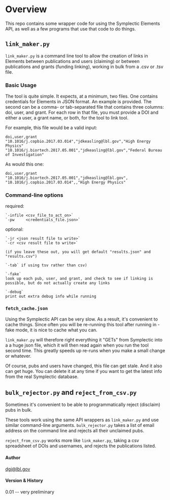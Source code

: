 # Overview

This repo contains some wrapper code for using the Symplectic Elements API,
as well as a few programs that use that code to do things.

## `link_maker.py`

`link_maker.py` is a command line tool to allow the creation of links
in Elements between publications and users (claiming) or between publications
and grants (funding linking), working in bulk from a .csv or .tsv file.

### Basic Usage

The tool is quite simple. It expects, at a minimum, two files. One contains
credentials for Elements in JSON format. An example is provided. The second
can be a comma- or tab-separated file that contains three columns: doi,
user, and grant. For each row in that file, you must provide a DOI and 
either a user, a grant name, or both, for the tool to link tool.

For example, this file would be a valid input:
```csv
doi,user,grant
"10.1016/j.copbio.2017.03.014","jdkeasling@lbl.gov","High Energy Physics"
"10.1016/j.biortech.2017.05.001","jdkeasling@lbl.gov","Federal Bureau of Investigation"
```

As would this one:

```csv
doi,user,grant
"10.1016/j.biortech.2017.05.001","jdkeasling@lbl.gov",
"10.1016/j.copbio.2017.03.014",,"High Energy Physics"
```

### Command-line options

required:

    `-infile <csv_file_to_act_on>`
    `-pw     <credentials_file.json>`

optional:

    `-jr <json result file to write>`
    `-cr <csv result file to write>`

    (if you leave these out, you will get default "results.json" and "results.csv")

    `-tab` if using tsv rather than csv)

    `-fake` 
    look up each pub, user, and grant, and check to see if linking is
    possible, but do not actually create any links

    `-debug`
    print out extra debug info while running

### `fetch_cache.json`

Using the Symplectic API can be very slow. As a result, it's convenient
to cache things. Since often you will be re-running this tool after running
in -fake mode, it is nice to cache what you can.

`link_maker.py` will therefore right everything it "GETs" from Symplectic
into a a huge json file, which it will then read again when you run the 
tool second time. This greatly speeds up re-runs when you make a small
change or whatever.

Of course, pubs and users have changed, this file can get stale. And it 
also can get huge. You can delete it at any time if you want to get the 
latest info from the real Symplectic database.

## `bulk_rejector.py` and `reject_from_csv.py`

Sometimes it's convenient to be able to programmatically reject (disclaim)
pubs in bulk.

These tools work using the same API wrappers as `link_maker.py` and
use similar command-line arguments. `bulk_rejector.py` takes a list of 
email address on the command line and rejects all their unclaimed pubs.

`reject_from_csv.py` works more like `link_maker.py`, taking a csv 
spreadsheet of DOIs and usernames, and rejects the publications listed.

#### Author

dgj@lbl.gov

#### Version & History

0.01 -- very preliminary 
